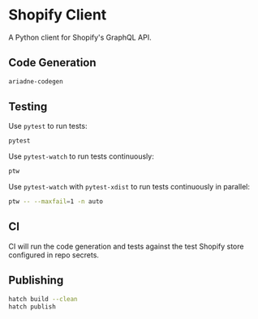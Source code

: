 # Shopify Client

A Python client for Shopify's GraphQL API.

## Code Generation

```sh
ariadne-codegen
```

## Testing

Use `pytest` to run tests:
```sh
pytest
```

Use `pytest-watch` to run tests continuously:
```sh
ptw
```

Use `pytest-watch` with `pytest-xdist` to run tests continuously in parallel:
```sh
ptw -- --maxfail=1 -n auto
```

## CI

CI will run the code generation and tests against the test Shopify store configured in repo secrets.

## Publishing

```sh
hatch build --clean
hatch publish
```
